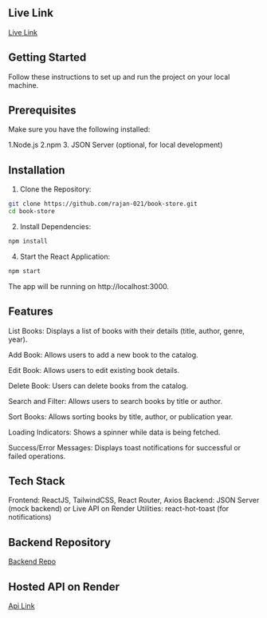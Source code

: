 ## Live Link

[Live Link](https://book-store-green-nine.vercel.app/)


## Getting Started
Follow these instructions to set up and run the project on your local machine.

## Prerequisites
Make sure you have the following installed:

1.Node.js
2.npm
3. JSON Server (optional, for local development)

## Installation

1. Clone the Repository:

```bash
git clone https://github.com/rajan-021/book-store.git
cd book-store
```

2. Install Dependencies:
   
```bash
npm install
```

4. Start the React Application:

```bash
npm start
```
The app will be running on http://localhost:3000.

## Features

List Books: Displays a list of books with their details (title, author, genre, year).

Add Book: Allows users to add a new book to the catalog.

Edit Book: Allows users to edit existing book details.

Delete Book: Users can delete books from the catalog.

Search and Filter: Allows users to search books by title or author.

Sort Books: Allows sorting books by title, author, or publication year.

Loading Indicators: Shows a spinner while data is being fetched.

Success/Error Messages: Displays toast notifications for successful or failed operations.


## Tech Stack

Frontend: ReactJS, TailwindCSS, React Router, Axios
Backend: JSON Server (mock backend) or Live API on Render
Utilities: react-hot-toast (for notifications)

## Backend Repository
[Backend Repo](https://github.com/rajan-021/api-book)

## Hosted API on Render
[Api Link](https://api-book-5rg1.onrender.com/books)







